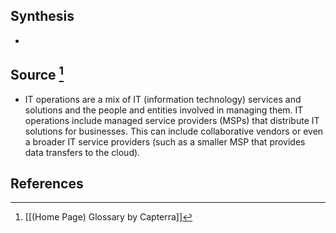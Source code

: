 ## Synthesis
- 
## Source [^1]
- IT operations are a mix of IT (information technology) services and solutions and the people and entities involved in managing them. IT operations include managed service providers (MSPs) that distribute IT solutions for businesses. This can include collaborative vendors or even a broader IT service providers (such as a smaller MSP that provides data transfers to the cloud).
## References

[^1]: [[(Home Page) Glossary by Capterra]]